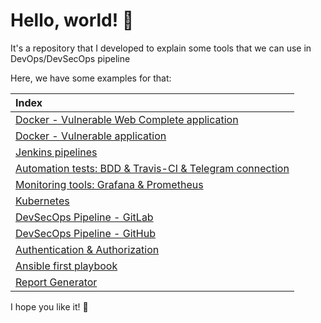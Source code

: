 # Hello, world! 👾

It's a repository that I developed to explain some tools that we can use in DevOps/DevSecOps pipeline

Here, we have some examples for that:

|**Index**
|:---
|[Docker - Vulnerable Web Complete application](https://github.com/michelleamesquita/vuln-web-app)|
|[Docker - Vulnerable application](https://github.com/michelleamesquita/python-app)|
|[Jenkins pipelines](https://github.com/michelleamesquita/jenkins-pipeline-test)|
|[Automation tests: BDD & Travis-CI & Telegram connection](https://github.com/michelleamesquita/cucumber-bdd-google)|
|[Monitoring tools: Grafana & Prometheus](https://github.com/michelleamesquita/python-grafana-prometheus)|
|[Kubernetes](https://github.com/michelleamesquita/kubernetes-simpleapp)|
|[DevSecOps Pipeline - GitLab ](https://gitlab.com/michelleamesquita/devsecops2)|
|[DevSecOps Pipeline - GitHub](https://github.com/michelleamesquita/pipeline-security)|
|[Authentication & Authorization](https://github.com/michelleamesquita/go-keycloack)|
|[Ansible first playbook](https://github.com/michelleamesquita/ansible-first-idea)|
|[Report Generator](https://github.com/michelleamesquita/report-devsecops)|


I hope you like it! 💜

